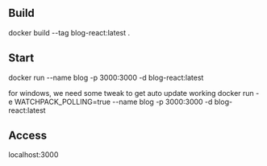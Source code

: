 ## Build
docker build --tag blog-react:latest .       
## Start
docker run --name blog -p 3000:3000 -d blog-react:latest

for windows, we need some tweak to get auto update working 
docker run -e WATCHPACK_POLLING=true --name blog -p 3000:3000 -d blog-react:latest
## Access
localhost:3000
